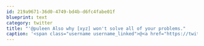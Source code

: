```yaml
---
id: 219a9671-36d0-4749-bd4b-d6fc4fabe01f
blueprint: text
category: twitter
title: "'@puleen Also why [xyz] won't solve all of your problems."
caption: '<span class="username username_linked">@<a href="https://twitter.com/puleen" title="Puleen Patel">puleen</a></span> Also why [xyz] won''t solve all of your problems.'
---
```

